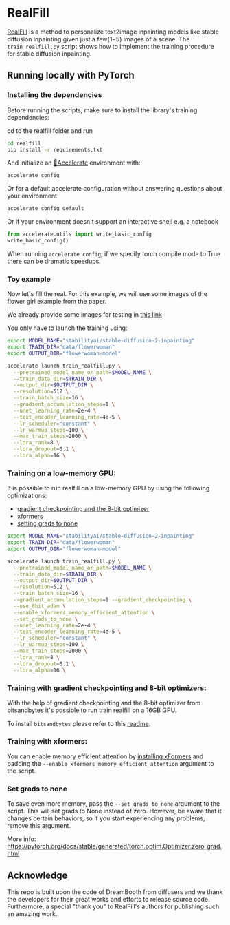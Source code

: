 # RealFill

[RealFill](https://arxiv.org/abs/2309.16668) is a method to personalize text2image inpainting models like stable diffusion inpainting given just a few(1~5) images of a scene.
The `train_realfill.py` script shows how to implement the training procedure for stable diffusion inpainting.


## Running locally with PyTorch

### Installing the dependencies

Before running the scripts, make sure to install the library's training dependencies:

cd to the realfill folder and run
```bash
cd realfill
pip install -r requirements.txt
```

And initialize an [🤗Accelerate](https://github.com/huggingface/accelerate/) environment with:

```bash
accelerate config
```

Or for a default accelerate configuration without answering questions about your environment

```bash
accelerate config default
```

Or if your environment doesn't support an interactive shell e.g. a notebook

```python
from accelerate.utils import write_basic_config
write_basic_config()
```

When running `accelerate config`, if we specify torch compile mode to True there can be dramatic speedups.

### Toy example

Now let's fill the real. For this example, we will use some images of the flower girl example from the paper.

We already provide some images for testing in [this link](https://github.com/thuanz123/realfill/tree/main/data/flowerwoman)

You only have to launch the training using:

```bash
export MODEL_NAME="stabilityai/stable-diffusion-2-inpainting"
export TRAIN_DIR="data/flowerwoman"
export OUTPUT_DIR="flowerwoman-model"

accelerate launch train_realfill.py \
  --pretrained_model_name_or_path=$MODEL_NAME \
  --train_data_dir=$TRAIN_DIR \
  --output_dir=$OUTPUT_DIR \
  --resolution=512 \
  --train_batch_size=16 \
  --gradient_accumulation_steps=1 \
  --unet_learning_rate=2e-4 \
  --text_encoder_learning_rate=4e-5 \
  --lr_scheduler="constant" \
  --lr_warmup_steps=100 \
  --max_train_steps=2000 \
  --lora_rank=8 \
  --lora_dropout=0.1 \
  --lora_alpha=16 \
```

### Training on a low-memory GPU:

It is possible to run realfill on a low-memory GPU by using the following optimizations:
- [gradient checkpointing and the 8-bit optimizer](#training-with-gradient-checkpointing-and-8-bit-optimizers)
- [xformers](#training-with-xformers)
- [setting grads to none](#set-grads-to-none)

```bash
export MODEL_NAME="stabilityai/stable-diffusion-2-inpainting"
export TRAIN_DIR="data/flowerwoman"
export OUTPUT_DIR="flowerwoman-model"

accelerate launch train_realfill.py \
  --pretrained_model_name_or_path=$MODEL_NAME \
  --train_data_dir=$TRAIN_DIR \
  --output_dir=$OUTPUT_DIR \
  --resolution=512 \
  --train_batch_size=16 \
  --gradient_accumulation_steps=1 --gradient_checkpointing \
  --use_8bit_adam \
  --enable_xformers_memory_efficient_attention \
  --set_grads_to_none \
  --unet_learning_rate=2e-4 \
  --text_encoder_learning_rate=4e-5 \
  --lr_scheduler="constant" \
  --lr_warmup_steps=100 \
  --max_train_steps=2000 \
  --lora_rank=8 \
  --lora_dropout=0.1 \
  --lora_alpha=16 \
```

### Training with gradient checkpointing and 8-bit optimizers:

With the help of gradient checkpointing and the 8-bit optimizer from bitsandbytes it's possible to run train realfill on a 16GB GPU.

To install `bitsandbytes` please refer to this [readme](https://github.com/TimDettmers/bitsandbytes#requirements--installation).

### Training with xformers:
You can enable memory efficient attention by [installing xFormers](https://github.com/facebookresearch/xformers#installing-xformers) and padding the `--enable_xformers_memory_efficient_attention` argument to the script.

### Set grads to none

To save even more memory, pass the `--set_grads_to_none` argument to the script. This will set grads to None instead of zero. However, be aware that it changes certain behaviors, so if you start experiencing any problems, remove this argument.

More info: https://pytorch.org/docs/stable/generated/torch.optim.Optimizer.zero_grad.html

## Acknowledge
This repo is built upon the code of DreamBooth from diffusers and we thank the developers for their great works and efforts to release source code. Furthermore, a special "thank you" to RealFill's authors for publishing such an amazing work.
